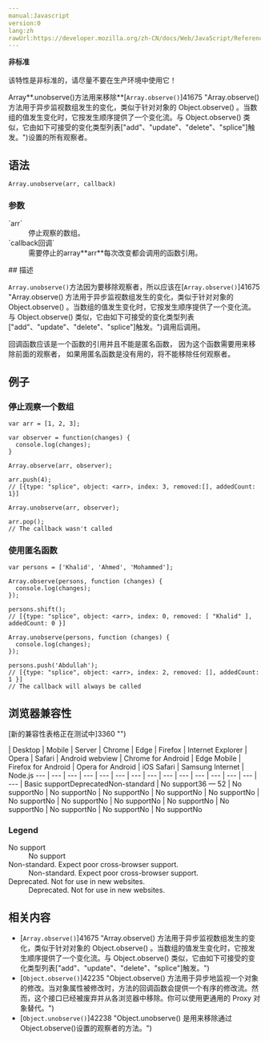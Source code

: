 ```yaml
---
manual:Javascript
version:0
lang:zh
rawUrl:https://developer.mozilla.org/zh-CN/docs/Web/JavaScript/Reference/Global_Objects/Array/unobserve
---
```






**非标准**<br></br>该特性是非标准的，请尽量不要在生产环境中使用它！





Array**.unobserve()方法用来移除**[`Array.observe()`]41675 "Array.observe() 方法用于异步监视数组发生的变化，类似于针对对象的 Object.observe() 。当数组的值发生变化时，它按发生顺序提供了一个变化流。与 Object.observe() 类似，它由如下可接受的变化类型列表["add"、"update"、"delete"、"splice"]触发。")设置的所有观察者。


## 语法<a name="语法"></a>

```
Array.unobserve(arr, callback)
```

### 参数<a name="参数"></a>
<dl><dt id=''>`arr`</dt><dd>停止观察的数组。</dd><dt id=''></dt><dt id=''>`callback回调`</dt><dd>需要停止的array**arr**每次改变都会调用的函数引用。</dd></dl>
## 描述<a name="描述"></a>


`Array.unobserve()`方法因为要移除观察者，所以应该在[`Array.observe()`]41675 "Array.observe() 方法用于异步监视数组发生的变化，类似于针对对象的 Object.observe() 。当数组的值发生变化时，它按发生顺序提供了一个变化流。与 Object.observe() 类似，它由如下可接受的变化类型列表["add"、"update"、"delete"、"splice"]触发。")调用后调用。



回调函数应该是一个函数的引用并且不能是匿名函数， 因为这个函数需要用来移除前面的观察者， 如果用匿名函数是没有用的，将不能移除任何观察者。


## 例子<a name="例子"></a>

### 停止观察一个数组<a name="停止观察一个数组"></a>

```
var arr = [1, 2, 3];

var observer = function(changes) {
  console.log(changes);
}

Array.observe(arr, observer);
​
arr.push(4);
// [{type: "splice", object: <arr>, index: 3, removed:[], addedCount: 1}]

Array.unobserve(arr, observer);

arr.pop();
// The callback wasn't called
```

### 使用匿名函数<a name="使用匿名函数"></a>

```
var persons = ['Khalid', 'Ahmed', 'Mohammed'];

Array.observe(persons, function (changes) {
  console.log(changes);
});

persons.shift(); 
// [{type: "splice", object: <arr>, index: 0, removed: [ "Khalid" ], addedCount: 0 }]

Array.unobserve(persons, function (changes) {
  console.log(changes);
});

persons.push('Abdullah');
// [{type: "splice", object: <arr>, index: 2, removed: [], addedCount: 1 }]
// The callback will always be called
```

## 浏览器兼容性<a name="浏览器兼容性"></a>
[新的兼容性表格正在测试中<i></i>]3360 "")

 | <abbr>Desktop<i></i></abbr> | <abbr>Mobile<i></i></abbr> | <abbr>Server<i></i></abbr> 
 | <abbr>Chrome<i></i></abbr> | <abbr>Edge<i></i></abbr> | <abbr>Firefox<i></i></abbr> | <abbr>Internet Explorer<i></i></abbr> | <abbr>Opera<i></i></abbr> | <abbr>Safari<i></i></abbr> | <abbr>Android webview<i></i></abbr> | <abbr>Chrome for Android<i></i></abbr> | <abbr>Edge Mobile<i></i></abbr> | <abbr>Firefox for Android<i></i></abbr> | <abbr>Opera for Android<i></i></abbr> | <abbr>iOS Safari<i></i></abbr> | <abbr>Samsung Internet<i></i></abbr> | <abbr>Node.js<i></i></abbr> 
 ---  |  ---  |  ---  |  ---  |  ---  |  ---  |  ---  |  ---  |  ---  |  ---  |  ---  |  ---  |  ---  |  ---  |  ---  | 
Basic support<abbr>Deprecated<i></i></abbr><abbr>Non-standard<i></i></abbr> | <abbr>No support</abbr>36 — 52 | <abbr>No support</abbr>No | <abbr>No support</abbr>No | <abbr>No support</abbr>No | <abbr>No support</abbr>No | <abbr>No support</abbr>No | <abbr>No support</abbr>No | <abbr>No support</abbr>No | <abbr>No support</abbr>No | <abbr>No support</abbr>No | <abbr>No support</abbr>No | <abbr>No support</abbr>No | <abbr>No support</abbr>No | <abbr>No support</abbr>No 


### Legend<a name="Legend"></a>
<dl><dt id=''><abbr>No support</abbr></dt><dd>No support</dd><dt id=''><abbr>Non-standard. Expect poor cross-browser support.<i></i></abbr></dt><dd>Non-standard. Expect poor cross-browser support.</dd><dt id=''><abbr>Deprecated. Not for use in new websites.<i></i></abbr></dt><dd>Deprecated. Not for use in new websites.</dd></dl>



## 相关内容<a name="相关内容"></a>

* [`Array.observe()`]41675 "Array.observe() 方法用于异步监视数组发生的变化，类似于针对对象的 Object.observe() 。当数组的值发生变化时，它按发生顺序提供了一个变化流。与 Object.observe() 类似，它由如下可接受的变化类型列表["add"、"update"、"delete"、"splice"]触发。")<i></i>
* [`Object.observe()`]42235 "Object.observe() 方法用于异步地监视一个对象的修改。当对象属性被修改时，方法的回调函数会提供一个有序的修改流。然而，这个接口已经被废弃并从各浏览器中移除。你可以使用更通用的 Proxy 对象替代。")<i></i>
* [`Object.unobserve()`]42238 "Object.unobserve() 是用来移除通过 Object.observe()设置的观察者的方法。")<i></i>



